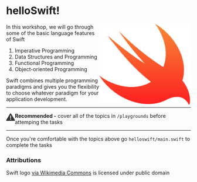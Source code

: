 # helloSwift! 

<img align="right" src="https://github.com/CreDataDrivMobApp/HelloSwift/blob/master/Media.xcassets/swift.imageset/swift.png?raw=true" width="250" alt="swift-logo">

In this workshop, we will go through some of the basic language features of Swift

1. Imperative Programming 
2. Data Structures and Programming
3. Functional Programming
4. Object-oriented Programming

Swift combines multiple programming paradigms and gives you the flexibility to choose whatever paradigm for your application development.

---

<img align="left" src="https://github.com/CreDataDrivMobApp/HelloSwift/blob/master/Media.xcassets/warn.imageset/warn.png?raw=true" width="24" alt="github">

**Recommended -** cover all of the topics in `/playgrounds`  before attemping the tasks

---

Once you're comfortable with the topics above go `helloswift/main.swift` to complete the tasks

<a title="See page for author [Public domain], via Wikimedia Commons" href="https://commons.wikimedia.org/wiki/File:Swift_logo.svg"></a>

### Attributions 
Swift logo [via Wikimedia Commons](https://commons.wikimedia.org/wiki/File:Swift_logo.svg ) is licensed under public domain
